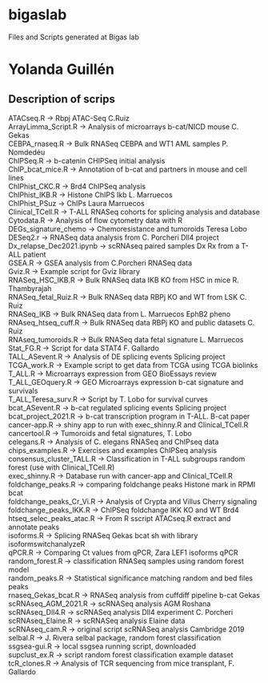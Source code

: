# bigaslab
Files and Scripts generated at Bigas lab
# Yolanda Guillén


## Description of scrips
ATACseq.R → Rbpj ATAC-Seq C.Ruiz<br/>
ArrayLimma_Script.R → Analysis of microarrays b-cat/NICD mouse C. Gekas<br/>
CEBPA_rnaseq.R → Bulk RNASeq CEBPA and WT1 AML samples P. Nomdedéu<br/>
ChIPSeq.R → b-catenin CHIPSeq initial analysis<br/>
ChIP_bcat_mice.R → Annotation of b-cat and partners in mouse and cell lines<br/>
ChIPhist_CKC.R → Brd4 ChIPSeq analysis<br/>
ChIPhist_IKB.R → Histone ChIPS Ikb L. Marruecos<br/>
ChIPhist_PSuz → ChIPs Laura Marruecos<br/>
Clinical_TCell.R → T-ALL RNASeq cohorts for splicing analysis and database<br/>
Cytodata.R → Analysis of flow cytometry data with R<br/>
DEGs_signature_chemo → Chemoresistance and tumoroids Teresa Lobo<br/>
DESeq2.r → RNASeq data analysis from C. Porcheri Dll4 project<br/>
Dx_relapse_Dec2021.ipynb → scRNAseq paired samples Dx Rx from a T-ALL patient<br/>
GSEA.R → GSEA analysis from C.Porcheri RNASeq data<br/>
Gviz.R → Example script for Gviz library<br/>
RNASeq_HSC_IKB.R → Bulk RNASeq data IKB KO from HSC in mice R. Thambyrajah<br/>
RNASeq_fetal_Ruiz.R → Bulk RNASeq data RBPj KO and WT from LSK C. Ruiz<br/>
RNASeq_IKB → Bulk RNASeq data from L. Marruecos EphB2 pheno<br/>
RNAseq_htseq_cuff.R → Bulk RNASeq data RBPj KO and public datasets C. Ruiz<br/>
RNAseq_tumoroids.R → Bulk RNASeq data fetal signature L. Marruecos<br/>
Stat_FG.R → Script for data STAT4 F. Gallardo<br/>
TALL_ASevent.R → Analysis of DE splicing events Splicing project<br/>
TCGA_work.R → Example script to get data from TCGA using TCGA biolinks<br/>
T_ALL.R → Microarrays expression from GEO BioEssays review<br/>
T_ALL_GEOquery.R → GEO Microarrays expression b-cat signature and survivals<br/>
T_ALL_Teresa_surv.R → Script by T. Lobo for survival curves<br/>
bcat_ASevent.R → b-cat regulated splicing events Splicing project<br/>
bcat_project_2021.R → b-cat transcription program in T-ALL. B-cat paper<br/>
cancer-app.R → shiny app to run with exec_shinny.R and Clinical_TCell.R<br/>
cancertool.R → Tumoroids and fetal signatures, T. Lobo<br/>
celegans.R → Analysis of C. elegans RNASeq and ChIPseq data<br/>
chips_examples.R → Exercises and examples ChIPSeq analysis<br/>
consensus_cluster_TALL.R → Classification in T-ALL subgroups random forest (use with Clinical_TCell.R)<br/>
exec_shinny.R → Database run with cancer-app and Clinical_TCell.R<br/>
foldchange_peaks.R → comparing foldchange peaks Histone mark in RPMI bcat<br/>
foldchange_peaks_Cr_Vi.R → Analysis of Crypta and Villus Cherry signaling<br/>
foldchange_peaks_IKK.R → ChIPSeq foldchange IKK KO and WT Brd4<br/>
htseq_selec_peaks_atac.R → From R sscript ATACseq.R extract and annotate peaks<br/>
isoforms.R → Splicing RNASeq Gekas bcat sh with library  isoformswitchanalyzeR<br/>
qPCR.R → Comparing Ct values from qPCR, Zara LEF1 isoforms qPCR<br/>
random_forest.R → classification RNASeq samples using random forest model<br/>
random_peaks.R → Statistical significance matching random and bed files peaks<br/>
rnaseq_Gekas_bcat.R → RNASeq analysis from cuffdiff pipeline b-cat Gekas<br/>
scRNAseq_AGM_2021.R → scRNASeq analysis AGM Roshana<br/>
scRNAseq_Dll4.R → scRNASeq analysis Dll4 experiment C. Porcheri<br/>
scRNAseq_Elaine.R → scRNASeq analysis Elaine data<br/>
scRNAseq_cam.R → original script scRNASeq analysis Cambridge 2019<br/>
selbal.R → J. Rivera selbal package, random forest classification<br/>
ssgsea-gui.R → local ssgsea running script, downloaded<br/>
supclust_ex.R → script random forest classification example dataset<br/>
tcR_clones.R → Analysis of TCR sequencing from mice transplant, F. Gallardo<br/>
